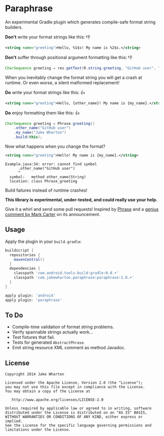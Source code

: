 Paraphrase
==========

An experimental Gradle plugin which generates compile-safe format string builders.

**Don't** write your format strings like this: :thumbsdown:
```xml
<string name="greeting">Hello, %1$s! My name is %2$s.</string>
```

**Don't** suffer through positional argument formatting like this: :thumbsdown:
```java
CharSequence greeting = res.getText(R.string.greeting, "GitHub user", "Jake Wharton");
```

When you inevitably change the format string you will get a crash at runtime. Or even worse, a
silent malformed replacement!

**Do** write your format strings like this: :thumbsup:
```xml
<string name="greeting">Hello, {other_name}! My name is {my_name}.</string>
```

**Do** enjoy formatting them like this: :thumbsup:
```java
CharSequence greeting = Phrase.greeting()
    .other_name("GitHub user")
    .my_name("Jake Wharton")
    .build(this);
```

Now what happens when you change the format?
```xml
<string name="greeting">Hello! My name is {my_name}.</string>
```
```
Example.java:34: error: cannot find symbol
      .other_name("GitHub user")
      ^
  symbol:   method other_name(String)
  location: class Phrase_greeting
```
Build failures instead of runtime crashes!



**This library is experimental, under-tested, and could really use your help.**

Give it a whirl and send some pull requests! Inspired by [Phrase][1] and a
[genius comment by Mark Carter][2] on its announcement.



Usage
-----

Apply the plugin in your `build.gradle`:
```groovy
buildscript {
  repositories {
    mavenCentral()
  }
  dependencies {
    classpath 'com.android.tools.build:gradle:0.8.+'
    classpath 'com.jakewharton.paraphrase:paraphrase:1.0.+'
  }
}

apply plugin: 'android'
apply plugin: 'paraphrase'
```



To Do
-----

 * Compile-time validation of format string problems.
 * Verify spannable strings actually work...
 * Test fixtures that fail.
 * Tests for generated `AbstractPhrase`.
 * Emit string resource XML comment as method Javadoc.



License
--------

    Copyright 2014 Jake Wharton

    Licensed under the Apache License, Version 2.0 (the "License");
    you may not use this file except in compliance with the License.
    You may obtain a copy of the License at

       http://www.apache.org/licenses/LICENSE-2.0

    Unless required by applicable law or agreed to in writing, software
    distributed under the License is distributed on an "AS IS" BASIS,
    WITHOUT WARRANTIES OR CONDITIONS OF ANY KIND, either express or implied.
    See the License for the specific language governing permissions and
    limitations under the License.



 [1]: http://github.com/square/phrase
 [2]: http://corner.squareup.com/2014/01/phrase.html#comment-1214642643

